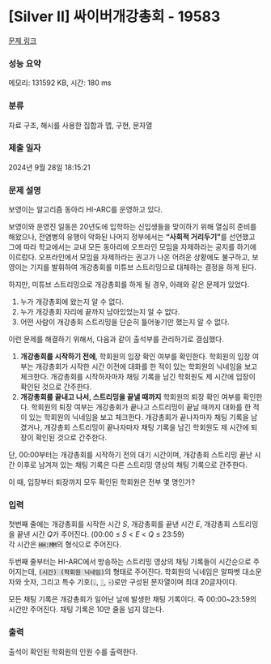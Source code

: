 # [Silver II] 싸이버개강총회 - 19583 

[문제 링크](https://www.acmicpc.net/problem/19583) 

### 성능 요약

메모리: 131592 KB, 시간: 180 ms

### 분류

자료 구조, 해시를 사용한 집합과 맵, 구현, 문자열

### 제출 일자

2024년 9월 28일 18:15:21

### 문제 설명

<p>보영이는 알고리즘 동아리 HI-ARC를 운영하고 있다.</p>

<p>보영이와 운영진 일동은 20년도에 입학하는 신입생들을 맞이하기 위해 열심히 준비를 해왔으나, 전염병의 유행이 악화된 나머지 정부에서는 <strong>“사회적 거리두기”</strong>를 선언했고 그에 따라 학교에서는 교내 모든 동아리에 오프라인 모임을 자제하라는 공지를 하기에 이르렀다. 오프라인에서 모임을 자제하라는 권고가 나온 어려운 상황에도 불구하고, 보영이는 기지를 발휘하여 개강총회를 미튜브 스트리밍으로 대체하는 결정을 하게 된다.</p>

<p>하지만, 미튜브 스트리밍으로 개강총회를 하게 될 경우, 아래와 같은 문제가 있었다.</p>

<ol>
	<li>누가 개강총회에 왔는지 알 수 없다.</li>
	<li>누가 개강총회 자리에 끝까지 남아있었는지 알 수 없다.</li>
	<li>어떤 사람이 개강총회 스트리밍을 단순히 틀어놓기만 했는지 알 수 없다.</li>
</ol>

<p>이런 문제를 해결하기 위해서, 다음과 같이 출석부를 관리하기로 결심했다.</p>

<ol>
	<li><strong>개강총회를 시작하기 전에</strong>, 학회원의 입장 확인 여부를 확인한다. 학회원의 입장 여부는 개강총회가 시작한 시간 이전에 대화를 한 적이 있는 학회원의 닉네임을 보고 체크한다. 개강총회를 시작하자마자 채팅 기록을 남긴 학회원도 제 시간에 입장이 확인된 것으로 간주한다.</li>
	<li><strong>개강총회를 끝내고 나서, 스트리밍을 끝낼 때까지</strong> 학회원의 퇴장 확인 여부를 확인한다. 학회원의 퇴장 여부는 개강총회가 끝나고 스트리밍이 끝날 때까지 대화를 한 적이 있는 학회원의 닉네임을 보고 체크한다. 개강총회가 끝나자마자 채팅 기록을 남겼거나, 개강총회 스트리밍이 끝나자마자 채팅 기록을 남긴 학회원도 제 시간에 퇴장이 확인된 것으로 간주한다.  </li>
</ol>

<p>단, 00:00부터는 개강총회를 시작하기 전의 대기 시간이며, 개강총회 스트리밍 끝난 시간 이후로 남겨져 있는 채팅 기록은 다른 스트리밍 영상의 채팅 기록으로 간주한다.</p>

<p>이 때, 입장부터 퇴장까지 모두 확인된 학회원은 전부 몇 명인가?</p>

### 입력 

 <p>첫번째 줄에는 개강총회를 시작한 시간 <em>S</em>, 개강총회를 끝낸 시간 <em>E</em>, 개강총회 스트리밍을 끝낸 시간 <em>Q</em>가 주어진다. (00:00 ≤ <em>S</em> < <em>E</em> < <em>Q</em> ≤ 23:59)<br>
각 시간은 <code><span style="background-color:#dddddd;">HH:MM</span></code>의 형식으로 주어진다.</p>

<p>두번째 줄부터는 HI-ARC에서 방송하는 스트리밍 영상의 채팅 기록들이 시간순으로 주어지는데, <code><span style="background-color:#dddddd;">(시간) (학회원 닉네임)</span></code>의 형태로 주어진다. 학회원의 닉네임은 알파벳 대소문자와 숫자, 그리고 특수 기호(<code><span style="background-color:#dddddd;">.</span></code>, <code><span style="background-color:#dddddd;">_</span></code>, <code><span style="background-color:#dddddd;">-</span></code>)로만 구성된 문자열이며 최대 20글자이다.</p>

<p>모든 채팅 기록은 개강총회가 일어난 날에 발생한 채팅 기록이다. 즉 00:00~23:59의 시간만 주어진다. 채팅 기록은 10만 줄을 넘지 않는다.</p>

### 출력 

 <p>출석이 확인된 학회원의 인원 수를 출력한다.</p>

